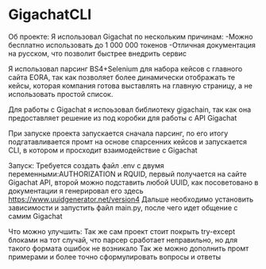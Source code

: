﻿# GigachatCLI

Об проекте:
Я использовал Gigachat по нескольким причинам:
-Можно бесплатно использовать до 1 000 000 токенов
-Отличная документация на русском, что позволит быстрее внедрить сервис

Я использовал парсинг BS4+Selenium для набора кейсов с главного сайта EORA, так как позволяет более динамически отображать те кейсы, которая компания готова выставлять на главную страницу, а не использовать простой список.

Для работы с Gigachat я испоьзовал библиотеку gigachain, так как она предоставляет решение из под коробки для работы с API Gigachat

При запуске проекта запускается сначала парсинг, по его итогу подгатавливается промт на основе спарсенних кейсов и запускается CLI, в котором и просходит взаимодействие с Gigachat

Запуск:
Требуется создать файл .env c двумя переменными:AUTHORIZATION и RQUID, первый получается на сайте Gigachat API, второй можно подставить любой UUID, как посоветовано в документации я генерировал его здесь https://www.uuidgenerator.net/version4
Дальше необходимо установить зависимости и запустить файл main.py, после чего идет общение с самим Gigachat 

Что можно улучшить:
Так же сам проект стоит покрыть try-except блоками на тот случай, что парсер сработает неправильно, но для такого формата ошибок не возникало
Так же можно дополнить промт примерами и более точно сформулировать вопросы и ответы
